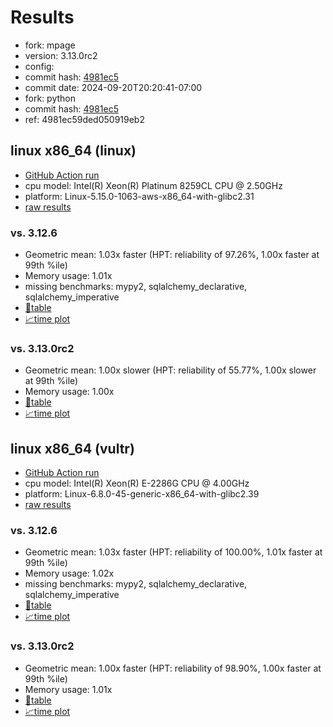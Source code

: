 # Results

- fork: mpage
- version: 3.13.0rc2
- config: 
- commit hash: [4981ec5](https://github.com/mpage/cpython/commit/4981ec5)
- commit date: 2024-09-20T20:20:41-07:00
- fork: python
- commit hash: [4981ec5](https://github.com/python/cpython/commit/4981ec5)
- ref: 4981ec59ded050919eb2

## linux x86_64 (linux)

- [GitHub Action run](https://github.com/facebookexperimental/free-threading-benchmarking/actions/runs/10970087024)
- cpu model: Intel(R) Xeon(R) Platinum 8259CL CPU @ 2.50GHz
- platform: Linux-5.15.0-1063-aws-x86_64-with-glibc2.31
- [raw results](bm-20240920-linux-x86_64-mpage-4981ec59ded050919eb2-3.13.0rc2-4981ec5.json)

### vs. 3.12.6

- Geometric mean: 1.03x faster (HPT: reliability of 97.26%, 1.00x faster at 99th %ile)
- Memory usage: 1.01x
- missing benchmarks: mypy2, sqlalchemy_declarative, sqlalchemy_imperative
- [📄table](bm-20240920-linux-x86_64-mpage-4981ec59ded050919eb2-3.13.0rc2-4981ec5-vs-3.12.6.md)
- [📈time plot](bm-20240920-linux-x86_64-mpage-4981ec59ded050919eb2-3.13.0rc2-4981ec5-vs-3.12.6.svg)

### vs. 3.13.0rc2

- Geometric mean: 1.00x slower (HPT: reliability of 55.77%, 1.00x slower at 99th %ile)
- Memory usage: 1.00x
- [📄table](bm-20240920-linux-x86_64-mpage-4981ec59ded050919eb2-3.13.0rc2-4981ec5-vs-3.13.0rc2.md)
- [📈time plot](bm-20240920-linux-x86_64-mpage-4981ec59ded050919eb2-3.13.0rc2-4981ec5-vs-3.13.0rc2.svg)

## linux x86_64 (vultr)

- [GitHub Action run](https://github.com/facebookexperimental/free-threading-benchmarking/actions/runs/10969281961)
- cpu model: Intel(R) Xeon(R) E-2286G CPU @ 4.00GHz
- platform: Linux-6.8.0-45-generic-x86_64-with-glibc2.39
- [raw results](bm-20240920-vultr-x86_64-python-4981ec59ded050919eb2-3.13.0rc2-4981ec5.json)

### vs. 3.12.6

- Geometric mean: 1.03x faster (HPT: reliability of 100.00%, 1.01x faster at 99th %ile)
- Memory usage: 1.02x
- missing benchmarks: mypy2, sqlalchemy_declarative, sqlalchemy_imperative
- [📄table](bm-20240920-vultr-x86_64-python-4981ec59ded050919eb2-3.13.0rc2-4981ec5-vs-3.12.6.md)
- [📈time plot](bm-20240920-vultr-x86_64-python-4981ec59ded050919eb2-3.13.0rc2-4981ec5-vs-3.12.6.svg)

### vs. 3.13.0rc2

- Geometric mean: 1.00x faster (HPT: reliability of 98.90%, 1.00x faster at 99th %ile)
- Memory usage: 1.01x
- [📄table](bm-20240920-vultr-x86_64-python-4981ec59ded050919eb2-3.13.0rc2-4981ec5-vs-3.13.0rc2.md)
- [📈time plot](bm-20240920-vultr-x86_64-python-4981ec59ded050919eb2-3.13.0rc2-4981ec5-vs-3.13.0rc2.svg)

